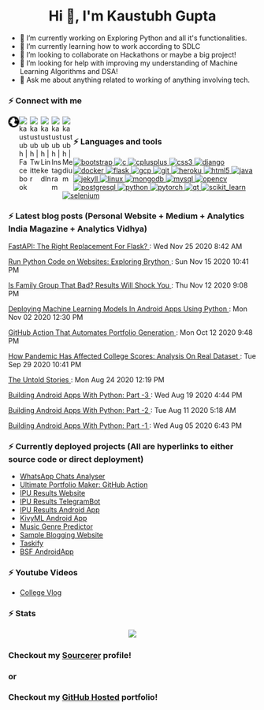 <h1 align="center">Hi 👋, I'm Kaustubh Gupta</h1>

- 🔭 I’m currently working on Exploring Python and all it's functionalities.
- 🌱 I’m currently learning how to work according to SDLC
- 👯 I’m looking to collaborate on Hackathons or maybe a big project!
- 🤔 I’m looking for help with improving my understanding of Machine Learning Algorithms and DSA!
- 💬 Ask me about anything related to working of anything involving tech.

### ⚡ Connect with me
[<img align="left" alt="kaustubh | website" width="22px" src="https://raw.githubusercontent.com/iconic/open-iconic/master/svg/globe.svg" />][website]
[<img align="left" alt="kaustubh | Facebook" width="22px" src="https://cdn.jsdelivr.net/npm/simple-icons@v3/icons/facebook.svg" />][facebook]
[<img align="left" alt="kaustubh | Twitter" width="22px" src="https://cdn.jsdelivr.net/npm/simple-icons@v3/icons/twitter.svg" />][twitter]
[<img align="left" alt="kaustubh | LinkedIn" width="22px" src="https://cdn.jsdelivr.net/npm/simple-icons@v3/icons/linkedin.svg" />][linkedin]
[<img align="left" alt="kaustubh | Instagram" width="22px" src="https://cdn.jsdelivr.net/npm/simple-icons@v3/icons/instagram.svg" />][instagram]
[<img align="left" alt="kaustubh | Medium" width="22px" src="https://cdn.jsdelivr.net/npm/simple-icons@v3/icons/medium.svg" />][medium]
<br>

### ⚡ Languages and tools
<p align="left"> <a href="https://getbootstrap.com" target="_blank"> <img src="https://devicons.github.io/devicon/devicon.git/icons/bootstrap/bootstrap-plain.svg" alt="bootstrap" width="40" height="40"/> </a> <a href="https://www.cprogramming.com/" target="_blank"> <img src="https://devicons.github.io/devicon/devicon.git/icons/c/c-original.svg" alt="c" width="40" height="40"/> </a> <a href="https://www.w3schools.com/cpp/" target="_blank"> <img src="https://devicons.github.io/devicon/devicon.git/icons/cplusplus/cplusplus-original.svg" alt="cplusplus" width="40" height="40"/> </a> <a href="https://www.w3schools.com/css/" target="_blank"> <img src="https://devicons.github.io/devicon/devicon.git/icons/css3/css3-original-wordmark.svg" alt="css3" width="40" height="40"/> </a> <a href="https://www.djangoproject.com/" target="_blank"> <img src="https://devicons.github.io/devicon/devicon.git/icons/django/django-original.svg" alt="django" width="40" height="40"/> </a> <a href="https://www.docker.com/" target="_blank"> <img src="https://devicons.github.io/devicon/devicon.git/icons/docker/docker-original-wordmark.svg" alt="docker" width="40" height="40"/> </a> <a href="https://flask.palletsprojects.com/" target="_blank"> <img src="https://www.vectorlogo.zone/logos/pocoo_flask/pocoo_flask-icon.svg" alt="flask" width="40" height="40"/> </a> <a href="https://cloud.google.com" target="_blank"> <img src="https://www.vectorlogo.zone/logos/google_cloud/google_cloud-icon.svg" alt="gcp" width="40" height="40"/> </a> <a href="https://git-scm.com/" target="_blank"> <img src="https://www.vectorlogo.zone/logos/git-scm/git-scm-icon.svg" alt="git" width="40" height="40"/> </a> <a href="https://heroku.com" target="_blank"> <img src="https://www.vectorlogo.zone/logos/heroku/heroku-icon.svg" alt="heroku" width="40" height="40"/> </a> <a href="https://www.w3.org/html/" target="_blank"> <img src="https://devicons.github.io/devicon/devicon.git/icons/html5/html5-original-wordmark.svg" alt="html5" width="40" height="40"/> </a> <a href="https://www.java.com" target="_blank"> <img src="https://devicons.github.io/devicon/devicon.git/icons/java/java-original-wordmark.svg" alt="java" width="40" height="40"/> </a> <a href="https://jekyllrb.com/" target="_blank"> <img src="https://www.vectorlogo.zone/logos/jekyllrb/jekyllrb-icon.svg" alt="jekyll" width="40" height="40"/> </a> <a href="https://www.linux.org/" target="_blank"> <img src="https://devicons.github.io/devicon/devicon.git/icons/linux/linux-original.svg" alt="linux" width="40" height="40"/> </a> <a href="https://www.mongodb.com/" target="_blank"> <img src="https://devicons.github.io/devicon/devicon.git/icons/mongodb/mongodb-original-wordmark.svg" alt="mongodb" width="40" height="40"/> </a> <a href="https://www.mysql.com/" target="_blank"> <img src="https://devicons.github.io/devicon/devicon.git/icons/mysql/mysql-original-wordmark.svg" alt="mysql" width="40" height="40"/> </a> <a href="https://opencv.org/" target="_blank"> <img src="https://www.vectorlogo.zone/logos/opencv/opencv-icon.svg" alt="opencv" width="40" height="40"/> </a> <a href="https://www.postgresql.org" target="_blank"> <img src="https://devicons.github.io/devicon/devicon.git/icons/postgresql/postgresql-original-wordmark.svg" alt="postgresql" width="40" height="40"/> </a> <a href="https://www.python.org" target="_blank"> <img src="https://devicons.github.io/devicon/devicon.git/icons/python/python-original.svg" alt="python" width="40" height="40"/> </a> <a href="https://pytorch.org/" target="_blank"> <img src="https://www.vectorlogo.zone/logos/pytorch/pytorch-icon.svg" alt="pytorch" width="40" height="40"/> </a> <a href="https://www.qt.io/" target="_blank"> <img src="https://upload.wikimedia.org/wikipedia/commons/0/0b/Qt_logo_2016.svg" alt="qt" width="40" height="40"/> </a> <a href="https://scikit-learn.org/" target="_blank"> <img src="https://upload.wikimedia.org/wikipedia/commons/0/05/Scikit_learn_logo_small.svg" alt="scikit_learn" width="40" height="40"/> </a> <a href="https://www.selenium.dev" target="_blank"> <img src="https://raw.githubusercontent.com/detain/svg-logos/780f25886640cef088af994181646db2f6b1a3f8/svg/selenium-logo.svg" alt="selenium" width="40" height="40"/> </a> </p>

### ⚡ Latest blog posts (Personal Website + Medium + Analytics India Magazine + Analytics Vidhya)
<!-- BLOG-POST-LIST:START --><p><a href=https://www.analyticsvidhya.com/blog/2020/11/fastapi-the-right-replacement-for-flask/ > FastAPI: The Right Replacement For Flask? </a>: Wed Nov 25 2020 8:42 AM </p><p><a href=https://towardsdatascience.com/run-python-code-on-websites-exploring-brython-83c43fb7ac5f?source=rss-603da2b47f57------2 > Run Python Code on Websites: Exploring Brython </a>: Sun Nov 15 2020 10:41 PM </p><p><a href=https://towardsdatascience.com/is-family-group-that-bad-results-will-shock-you-573f64e194be?source=rss-603da2b47f57------2 > Is Family Group That Bad? Results Will Shock You </a>: Thu Nov 12 2020 9:08 PM </p><p><a href=https://analyticsindiamag.com/deploying-machine-learning-models-in-android-apps-using-python/?utm_source=rss&utm_medium=rss&utm_campaign=deploying-machine-learning-models-in-android-apps-using-python > Deploying Machine Learning Models In Android Apps Using Python </a>: Mon Nov 02 2020 12:30 PM </p><p><a href=https://towardsdatascience.com/github-action-that-automates-portfolio-generation-bc15835862dc?source=rss-603da2b47f57------2 > GitHub Action That Automates Portfolio Generation </a>: Mon Oct 12 2020 9:48 PM </p><p><a href=https://towardsdatascience.com/how-pandemic-has-affected-college-scores-analysis-on-real-dataset-e6cea8c469b1?source=rss-603da2b47f57------2 > How Pandemic Has Affected College Scores: Analysis On Real Dataset </a>: Tue Sep 29 2020 10:41 PM </p><p><a href=https://www.kaustubhgupta.xyz/post/the-untold-stories > The Untold Stories </a>: Mon Aug 24 2020 12:19 PM </p><p><a href=https://towardsdatascience.com/building-android-apps-with-python-part-3-89a455ee7f7c?source=rss-603da2b47f57------2 > Building Android Apps With Python: Part -3 </a>: Wed Aug 19 2020 4:44 PM </p><p><a href=https://medium.com/swlh/building-android-apps-with-python-part-2-1d8e78ef9166?source=rss-603da2b47f57------2 > Building Android Apps With Python: Part -2 </a>: Tue Aug 11 2020 5:18 AM </p><p><a href=https://towardsdatascience.com/building-android-apps-with-python-part-1-603820bebde8?source=rss-603da2b47f57------2 > Building Android Apps With Python: Part -1 </a>: Wed Aug 05 2020 6:43 PM </p><!-- BLOG-POST-LIST:END -->

### ⚡ Currently deployed projects (All are hyperlinks to either source code or direct deployment)
   - [WhatsApp Chats Analyser](https://whatsapp-analyzing.herokuapp.com/)
   - [Ultimate Portfolio Maker: GitHub Action](https://github.com/marketplace/actions/ultimate-portfolio-maker)
   - [IPU Results Website](https://ipuresultskg.herokuapp.com/)
   - [IPU Results TelegramBot](https://github.com/kaustubhgupta/TelegramBot-IPU)
   - [IPU Results Android App](https://github.com/kaustubhgupta/IPUResultAndroidApp)
   - [KivyML Android App](https://appetize.io/app/a8tez5nc93qyb9hhzj3k3y0ggc?device=nexus5&scale=75&orientation=portrait&osVersion=11)
   - [Music Genre Predictor](http://music-genre-predict.herokuapp.com/)
   - [Sample Blogging Website](https://flaskwebsitev1.herokuapp.com/)
   - [Taskify](https://taskifyhackindia.herokuapp.com/)
   - [BSF AndroidApp](https://appetize.io/app/6bcy1hx8p9r2060cn4amcuv43m?device=nexus5&scale=75&orientation=portrait&osVersion=8.1)
   

### ⚡ Youtube Videos
   - [College Vlog](https://www.youtube.com/watch?v=SWRmOdwUYLQ)

### ⚡ Stats
<p align="center">
<img src="https://github-readme-stats.vercel.app/api?username=kaustubhgupta&show_icons=true&theme=radical&count_private=true">
</p>

### Checkout my [Sourcerer](https://sourcerer.io/kaustubhgupta) profile!
### or
### Checkout my [GitHub Hosted](https://kaustubhgupta.github.io/) portfolio!

   
[website]: http://kaustubhgupta.xyz/
[facebook]: https://www.facebook.com/kaustubh.gupta.1828/
[twitter]: https://twitter.com/Kaustubh1828
[linkedin]: https://www.linkedin.com/in/kaustubh-gupta-612767ab/
[instagram]: https://www.instagram.com/kaustubhgupta1828/
[medium]: https://medium.com/@kaustubhgupta1828
[hackerrank]: https://www.hackerrank.com/kaustubhgupta181
[sourcerer]: https://sourcerer.io/kaustubhgupta
[kaggle]: https://www.kaggle.com/kaustubh18282
